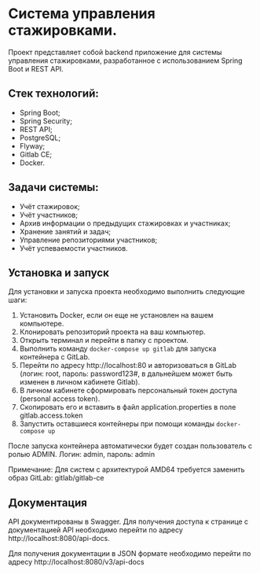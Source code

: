 # Система управления стажировками.

Проект представляет собой backend приложение для системы управления стажировками, 
разработанное с использованием Spring Boot и REST API.

## Стек технологий:
- Spring Boot;
- Spring Security;
- REST API;
- PostgreSQL;
- Flyway;
- Gitlab CE;
- Docker.

## Задачи системы:
- Учёт стажировок;
- Учёт участников;
- Архив информации о предыдущих стажировках и участниках;
- Хранение занятий и задач;
- Управление репозиториями участников;
- Учёт успеваемости участников.

## Установка и запуск
Для установки и запуска проекта необходимо выполнить следующие шаги:
1. Установить Docker, если он еще не установлен на вашем компьютере.
2. Клонировать репозиторий проекта на ваш компьютер.
3. Открыть терминал и перейти в папку с проектом.
4. Выполнить команду ```docker-compose up gitlab``` для запуска контейнера с GitLab.
5. Перейти по адресу http://localhost:80 и авторизоваться в GitLab (логин: root, пароль: password123#, в дальнейшем может быть изменен в личном кабинете Gitlab).
6. В личном кабинете сформировать персональный токен доступа (personal access token).
7. Скопировать его и вставить в файл application.properties в поле gitlab.access.token
8. Запустить оставшиеся контейнеры при помощи команды ```docker-compose up```

После запуска контейнера автоматически будет создан пользователь с ролью ADMIN.
Логин: admin, пароль: admin

Примечание: Для систем с архитектурой AMD64 требуется заменить образ GitLab: gitlab/gitlab-ce

## Документация
API документированы в Swagger. 
Для получения доступа к странице с документацией API необходимо перейти по адресу http://localhost:8080/api-docs.

Для получения документации в JSON формате необходимо перейти по адресу http://localhost:8080/v3/api-docs
